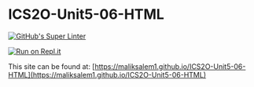 # ICS2O-Unit5-06-HTML

[![GitHub's Super Linter](https://github.com/maliksalem1/ICS2O-Unit5-06-HTML/workflows/GitHub's%20Super%20Linter/badge.svg)](https://github.com/maliksalem1/ICS2O-Unit5-06-HTML/actions)

[![Run on Repl.it](https://repl.it/badge/github/maliksalem1/ICS2O-Unit5-06-HTML)](https://repl.it/github/maliksalem1/ICS2O-Unit5-06-HTML)

This site can be found at: [https://maliksalem1.github.io/ICS2O-Unit5-06-HTML](https://maliksalem1.github.io/ICS2O-Unit5-06-HTML)

